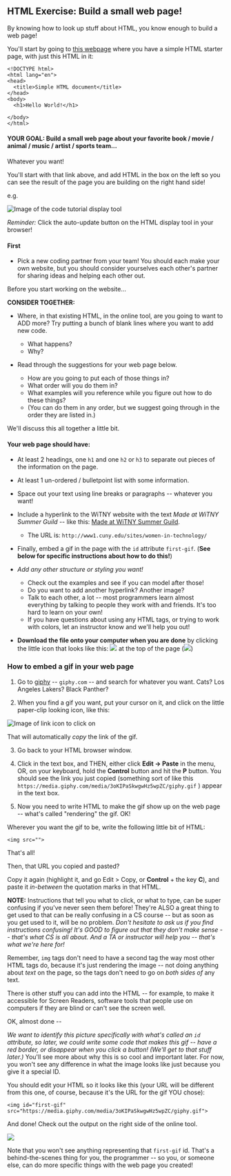 ## HTML Exercise: Build a small web page!

By knowing how to look up stuff about HTML, you know enough to build a web page!

You'll start by going to [this webpage](https://www.tutorialrepublic.com/codelab.php?topic=html&file=simple-document) where you have a simple HTML starter page, with just this HTML in it:

```
<!DOCTYPE html>
<html lang="en">
<head>
  <title>Simple HTML document</title>
</head>
<body>
  <h1>Hello World!</h1>

</body>
</html>  
```

#### **YOUR GOAL:** Build a small web page about your favorite book / movie / animal / music / artist / sports team...

Whatever you want!

You'll start with that link above, and add HTML in the box on the left so you can see the result of the page you are building on the right hand side!

e.g.

![Image of the code tutorial display tool](https://www.dropbox.com/s/un1yicprj6njepq/Screenshot%202018-06-12%2014.42.56.png)

*Reminder:* Click the auto-update button on the HTML display tool in your browser!

#### First

* Pick a new coding partner from your team! You should each make your own website, but you should consider yourselves each other's partner for sharing ideas and helping each other out.

Before you start working on the website...

**CONSIDER TOGETHER:**

* Where, in that existing HTML, in the online tool, are you going to want to ADD more? Try putting a bunch of blank lines where you want to add new code.
  * What happens?
  * Why?

* Read through the suggestions for your web page below.
  * How are you going to put each of those things in?
  * What order will you do them in?
  * What examples will you reference while you figure out how to do these things?
  * (You can do them in any order, but we suggest going through in the order they are listed in.)


We'll discuss this all together a little bit.


#### **Your web page should have:**
* At least 2 headings, one `h1` and one `h2` or `h3` to separate out pieces of the information on the page.

* At least 1 un-ordered / bulletpoint list with some information.

* Space out your text using line breaks or paragraphs -- whatever you want!

* Include a hyperlink to the WiTNY website with the text *Made at WiTNY Summer Guild* -- like this: [Made at WiTNY Summer Guild](http://www1.cuny.edu/sites/women-in-technology/).
  * The URL is: `http://www1.cuny.edu/sites/women-in-technology/`

* Finally, embed a gif in the page with the `id` attribute `first-gif`. (**See below for specific instructions about how to do this!**)

* *Add any other structure or styling you want!*
  * Check out the examples and see if you can model after those!
  * Do you want to add another hyperlink? Another image?
  * Talk to each other, a lot -- most programmers learn almost everything by talking to people they work with and friends. It's too hard to learn on your own!
  * If you have questions about using any HTML tags, or trying to work with colors, let an instructor know and we'll help you out!

* **Download the file onto your computer when you are done** by clicking the little icon that looks like this: <img src="https://www.dropbox.com/s/0ahdpfytzy6h4ei/Screenshot%202018-06-12%2014.25.56.png?dl=0"> at the top of the page (<img src="https://www.dropbox.com/s/iqalx69kucg7f9b/Screenshot%202018-06-12%2014.26.25.png?dl=0">)

### How to embed a gif in your web page

1. Go to [giphy](https://giphy.com/) -- `giphy.com` -- and search for whatever you want. Cats? Los Angeles Lakers? Black Panther?

2. When you find a gif you want, put your cursor on it, and click on the little paper-clip looking icon, like this:

![Image of link icon to click on](https://www.dropbox.com/s/x3orli7y6y961b9/Screenshot%202018-06-12%2014.33.20.png)

That will automatically *copy* the link of the gif.

3. Go back to your HTML browser window.

4. Click in the text box, and THEN, either click **Edit -> Paste** in the menu, OR, on your keyboard, hold the **Control** button and hit the **P** button. You should see the link you just copied (something sort of like this  `https://media.giphy.com/media/3oKIPaSkwgwHz5wpZC/giphy.gif` ) appear in the text box.

5. Now you need to write HTML to make the gif show up on the web page -- what's called "rendering" the gif. OK!

Wherever you want the gif to be, write the following little bit of HTML:

```
<img src="">
```

That's all!

Then, that URL you copied and pasted?

Copy it again (highlight it, and go Edit > Copy, or **Control** + the key **C**), and paste it *in-between* the quotation marks in that HTML.

**NOTE:** Instructions that tell you what to click, or what to type, can be super confusing if you've never seen them before! They're ALSO a great thing to get used to that can be really confusing in a CS course -- but as soon as you get used to it, will be no problem. *Don't hesitate to ask us if you find instructions confusing! It's GOOD to figure out that they don't make sense -- that's what CS is all about. And a TA or instructor will help you -- that's what we're here for!*

Remember, `img` tags don't need to have a second tag the way most other HTML tags do, because it's just rendering the image -- not doing anything about *text* on the page, so the tags don't need to go on *both sides of* any text.

There is other stuff you can add into the HTML -- for example, to make it accessible for Screen Readers, software tools that people use on computers if they are blind or can't see the screen well.

OK, almost done --

*We want to identify this picture specifically with what's called an `id` attribute, so later, we could write some code that makes this gif -- have a red border, or disappear when you click a button! (We'll get to that stuff later.)* You'll see more about why this is so cool and important later. For now, you won't see any difference in what the image looks like just because you give it a special ID.

You should edit your HTML so it looks like this (your URL will be different from this one, of course, because it's the URL for the gif YOU chose):


```
<img id="first-gif" src="https://media.giphy.com/media/3oKIPaSkwgwHz5wpZC/giphy.gif">
```

And done! Check out the output on the right side of the online tool.

<img src="https://media.giphy.com/media/11sBLVxNs7v6WA/giphy.gif">

Note that you won't see anything representing that `first-gif` id. That's a behind-the-scenes thing for you, the programmer -- so you, or someone else, can do more specific things with the web page you created!
